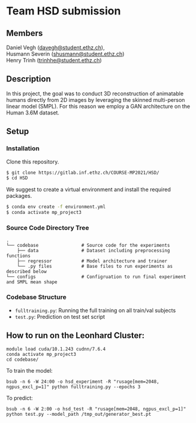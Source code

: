 # Team HSD submission

## Members
Daniel Vegh (davegh@student.ethz.ch),  
Husmann Severin (shusmann@student.ethz.ch)  
Henry Trinh (trinhhe@student.ethz.ch)

## Description

In this project, the goal was to conduct 3D reconstruction of animatable humans directly from 2D images by leveraging the skinned multi-person linear model (SMPL). For this reason we employ a GAN architecture on the Human 3.6M dataset.


## Setup

### Installation

Clone this repository.
```bash
$ git clone https://gitlab.inf.ethz.ch/COURSE-MP2021/HSD/
$ cd HSD
```

We suggest to create a virtual environment and install the required packages.
```bash
$ conda env create -f environment.yml
$ conda activate mp_project3
```


### Source Code Directory Tree
```
.
└── codebase                # Source code for the experiments
    ├── data                # Dataset including preprocessing functions
    ├── regressor           # Model architecture and trainer
    └── .py files           # Base files to run experiments as described below
└── configs                 # Configruation to run final experiment and SMPL mean shape
```
<!-- └── misc                # Images for README -->

### Codebase Structure

- `fulltraining.py`: Running the full training on all train/val subjects
- `test.py`: Prediction on test set script


## How to run on the Leonhard Cluster:
```
module load cuda/10.1.243 cudnn/7.6.4
conda activate mp_project3
cd codebase/
```

To train the model:
```
bsub -n 6 -W 24:00 -o hsd_experiment -R "rusage[mem=2048, ngpus_excl_p=1]" python fulltraining.py --epochs 3
```

To predict:
```
bsub -n 6 -W 2:00 -o hsd_test -R "rusage[mem=2048, ngpus_excl_p=1]" python test.py --model_path /tmp_out/generator_best.pt
```
